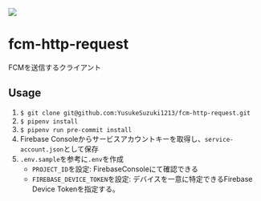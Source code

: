 ![](https://github.com/YusukeSuzuki1213/fcm-http-request/workflows/Lint/badge.svg)
# fcm-http-request
FCMを送信するクライアント
## Usage
1. `$ git clone git@github.com:YusukeSuzuki1213/fcm-http-request.git`
1. `$ pipenv install`
1. `$ pipenv run pre-commit install`
1. Firebase Consoleからサービスアカウントキーを取得し、`service-account.json`として保存
1. `.env.sample`を参考に`.env`を作成
    - `PROJECT_ID`を設定: FirebaseConsoleにて確認できる
    - `FIREBASE_DEVICE_TOKEN`を設定: デバイスを一意に特定できるFirebase Device Tokenを指定する。
